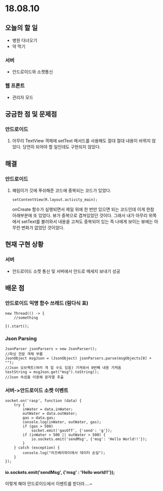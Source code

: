 # 18.08.10

## 오늘의 할 일

* 병원 다녀오기 
* 약 먹기

### 서버

* 안드로이드와 소켓통신

### 웹 프론트

* 관리자 모드

## 궁금한 점 및 문제점 

### 안드로이드 

1. 아무리 TextView 객체에 setText 메서드를 사용해도 절대 절대 내용이 바뀌지 않았다. 당연히 되어야 할 일인데도 구현되지 않았다.

## 해결

### 안드로이드 

1. 혜림이가 깃에 푸쉬해준 코드에 중복되는 코드가 있었다.

   ```text
   setContentView(R.layout.activity_main);
   ```

   onCreate 함수가 실행되면서 제일 위에 한 번만 있으면 되는 코드인데 이게 한참 아래부분에 또 있었다. 뷰가 중복으로 겹쳐있었던 것이다. 그래서 내가 아무리 위쪽에서 setText를 불러와서 내용을 고쳐도 중복되어 있는 즉 나에게 보이는 뷰에는 아무런 변화가 없었던 것이었다.  

## 현재 구현 상황 

### 서버

* 안드로이드 소켓 통신 및 서버에서 안드로 메세지 보내기 성공 

## 배운 점

### 안드로이드 익명 함수 쓰레드 \(람다식 표\)

```text
new Thread(() -> {
    //something
    
}).start();
```

### Json Parsing

```text
JsonParser jsonParsers = new JsonParser();
//파싱 전문 객체 부름 
JsonObject msgJson = (JsonObject) jsonParsers.parse(msgObjects[0] + "");
//Json 오브젝트(여러 개 일 수도 있음) 가져와서 0번째 내용 가져옴
testString = msgJson.get("msg").toString();
//Json 속성을 이용해 문자열 추출 
```

### 서버-&gt;안드로이드 소켓 이벤트

```text
socket.on('rasp', function (data) {
    try {
        inWater = data.inWater;
        outWater = data.outWater;
        gas = data.gas;
        console.log(inWater, outWater, gas);
        if (gas > 500)
            socket.emit('gasOff', {'send': 'g'});
        if (inWater > 500 || outWater > 500) {
            io.sockets.emit('sendMsg', {'msg': 'Hello World!!'});
        }
    } catch (exception) {
        console.log("라즈베리파이에서 데이터 손실");
    }
});
```

####  io.sockets.emit\('sendMsg', {'msg' : 'Hello world!!'}\);

이렇게 해야 안드로이드에서 이벤트를 받더라....~



